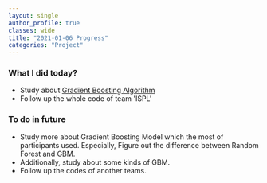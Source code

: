 ```yaml
---
layout: single
author_profile: true
classes: wide
title: "2021-01-06 Progress"
categories: "Project"
---
```


### What I did today?

- Study about [Gradient Boosting Algorithm](https://suniipang.github.io/Gradient_Boosting_Algorithm/)
- Follow up the whole code of team 'ISPL' 


### To do in future

- Study more about Gradient Boosting Model which the most of participants used. Especially, Figure out the difference between Random Forest and GBM.
- Additionally, study about some kinds of GBM.
- Follow up the codes of another teams.

